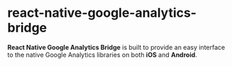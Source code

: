 react-native-google-analytics-bridge
=============
**React Native Google Analytics Bridge** is built to provide an easy interface to the native Google Analytics libraries on both **iOS** and **Android**.
